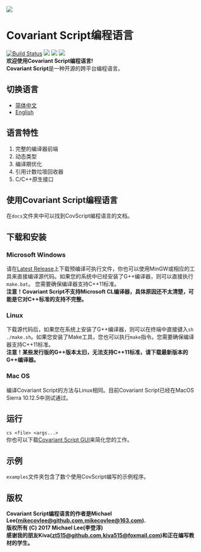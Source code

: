 ![](https://github.com/mikecovlee/covscript/raw/master/icon/covariant_script_wide.png)
# Covariant Script编程语言 #
[![Build Status](https://travis-ci.org/mikecovlee/covscript.svg?branch=master)](https://travis-ci.org/mikecovlee/covscript) [![](https://img.shields.io/badge/GUI%20build-passing-blue.svg)](https://github.com/mikecovlee/covscript-gui/releases/latest) [![](https://img.shields.io/badge/language-C%2B%2B-blue.svg)](http://www.cplusplus.com/) [![](https://img.shields.io/badge/license-GPLv3-blue.svg)](https://github.com/mikecovlee/covscript/blob/master/LICENSE)  
**欢迎使用Covariant Script编程语言!**  
**Covariant Script**是一种开源的跨平台编程语言。
## 切换语言 ##
- [简体中文](https://github.com/mikecovlee/covscript/blob/master/README.zh_CN.md)
- [English](https://github.com/mikecovlee/covscript/blob/master/README.md)

## 语言特性 ##
1. 完整的编译器前端
2. 动态类型
3. 编译期优化
4. 引用计数垃圾回收器
5. C/C++原生接口

## 使用Covariant Script编程语言 ##
在`docs`文件夹中可以找到CovScript编程语言的文档。
## 下载和安装 ##
### Microsoft Windows ###
请在[Latest Release](https://github.com/mikecovlee/covscript/releases/latest)上下载预编译可执行文件，你也可以使用MinGW或相应的工具来直接编译源代码。如果您的系统中已经安装了G++编译器，则可以直接执行`make.bat`。 您需要确保编译器支持C++11标准。  
**注意！Covariant Script不支持Microsoft CL编译器，具体原因还不太清楚，可能是它对C++标准的支持不完整。**
### Linux ###
下载源代码后，如果您在系统上安装了G++编译器，则可以在终端中直接键入`sh ./make.sh`。如果您安装了Make工具，您也可以执行`make`指令。您需要确保编译器支持C++11标准。  
**注意！某些发行版的G++版本太旧，无法支持C++11标准，请下载最新版本的G++编译器。**
### Mac OS ###
编译Covariant Script的方法与Linux相同。目前Covariant Script已经在MacOS Sierra 10.12.5中测试通过。
## 运行 ##
`cs <file> <args...>`  
你也可以下载[Covariant Script GUI](https://github.com/mikecovlee/covscript-gui/releases/latest)来简化您的工作。
## 示例 ##
`examples`文件夹包含了数个使用CovScript编写的示例程序。
## 版权 ##
**Covariant Script编程语言的作者是Michael Lee(mikecovlee@github.com,mikecovlee@163.com).**  
**版权所有 (C) 2017 Michael Lee(李登淳)**  
**感谢我的朋友Kiva(zt515@github.com,kiva515@foxmail.com)和正在编写教材的学生。**
